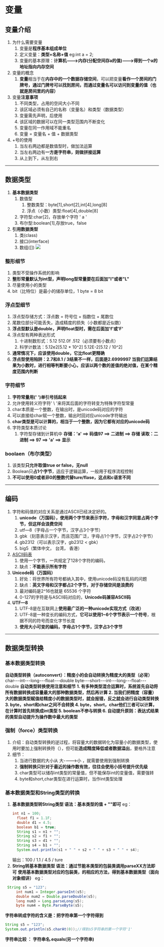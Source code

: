 # 变量
## 变量介绍
1. 为什么需要变量
   1. 变量是**程序基本组成单位**
   1. 定义变量：**类型+名称+值**
  eg:int a = 2;
   2. 变量的基本原理：**计算机--->内存(分配空间存a的值)--->得到一个a的地址指向内存空间**
2. 变量的概念
   1. **变量**相当于在**内存中的一个数据存储空间**，可以把变量**看作一个房间的门牌号，通过门牌号可以找到房间，而通过变量名可以访问到变量的值（也就是房间里的内容）**
3. 变量**注意事项**
   1.  不同类型，占用的空间大小不同
   2.  该区域必须有自己的名称（变量名）和类型（数据类型）
   3.  变量需先声明，后使用
   4.  该区域的数据可以在同一类型范围内不断变化
   5.  变量在同一作用域不能重名
   6.  变量 = 变量名 + 值 + 数据类型
4. +号的使用
   1. 当左右两边都是数值型时，做加法运算
   2. 当左右两边有**一方是字符串，则做拼接运算**
   3. 从上到下，从左到右

---
## 数据类型
   1. **基本数据类型**
      1. 数值型
         1. 整数类型：byte[1],short[2],int[4],long[8]
         2. 浮点（小数）类型:float[4],double[8]
      2. 字符型:char[2]，存放单个字符 ' a '
      3. 布尔型:boolean[1],存放true，false
   2. **引用数据类型**
      1. 类(class)
      2. 接口(interface)
      3. 数组([])
![](数据类型.png)
### **整形细节**
   1. 类型不受操作系统的影响
   2. **整形常量默认为int型，声明long型常量要在后面加"l"或者"L"**
   3. 尽量使用小的类型
   4. bit（比特位）是最小的储存单位，1 byte = 8 bit

### **浮点型细节**
   1. 浮点型存储方式：浮点数 = 符号位 + 指数位 + 尾数位
   2. 尾数位部分可能丢失，造成精度的损失（小数都是近似数）
   3. **浮点型默认是double，声明float型时，需在后面加'f'或'F'**
   4. 浮点型有两种表达形式
       1. 十进制数形式：5.12 512.0f .512（必须要有小数点）
       2. 科学计数法：5.12e2[5.12 * 10^2] 5.12E-2[5.12 / 10^2]
   5. **通常情况下，应该使用double，它比float更精确**
   6. **浮点型使用陷阱：2.7和8.1 / 3结果不一样，后面是2.6999997
      当我们运算结果为小数时，进行相等判断要小心，应该以两个数的差值的绝对值，在某个精度范围内判断**

### **字符细节**
   1. **字符常量用(' ')单引号括起来**
   2. 允许使用转义符字符' \ '来将其后面的字符转变为特殊字符型常量
   3. char本质是一个整数，在输出时，是unicode码对应的字符
   4. 可以直接给char赋一个整数，输出时回对应unicode字符输出
   5. **char类型是可以计算的，相当于一个整数，因为它都有对应的unicode码**
   6. 字符类型本质讨论
      1. 字符型存储到计算机中
          **存储：'a' ==> 码值97 ==> 二进制 ==> 存储
          读取：二进制 ==> 97 ==> 'a' ==> 显示**

### **boolaen（布尔类型）**
   1. 该类型**只允许取值true or false，无null**
   2. Boolean只**占1个字节**，适应于逻辑运算，一般用于程序流程控制
   3. **不可以使用0或者非0的整数代替ture/flase，这点和c语言不同**

---
## 编码
   1. 字符和码值的对应关系是通过ASCII已经决定好的。
      1. **unicode（万国码），使用两个字节来表示字符，字母和汉字同意占两个字节，但这样会浪费空间**
      2. utf—8（字母占一个字节，汉字占3个字节）
      3. gbk（刻意表示汉字，而且范围广泛，字母占1个字节，汉字占2个字节）
      4. gb2312（可以表示汉字，gb2312 < gbk）
      5. big5（繁体中文， 台湾， 香港）
   2. [ASCII码表](http://c.biancheng.net/c/ascii/)
      1. 使用一个字节，一共规定了128个字符的编码，
      2. 缺点：**不能表示所有字符**
   3. **Unicode码（万国码）**
      1. 好处：将世界所有符号都纳入其中，使用unicode码没有乱码的问题
      2. 缺点：**英文字母和汉字都占2个字节，对于存储空间是浪费的**
      3. 最对编码是2^16也就是 65536 个字符
      4. 0-127的字符是与ASCII码对应的，**Unicode码兼容ASCII码**
   4. **UTF—8**
      1. UTF-8是在互联网上**使用最广泛的一种unicode实现方式（改进）**
      2. UTF-8是一种变长的编码方式，**它可以使用1~6个字节表示一个符号**，根据不同的符号而变化字节长度
      3. **使用大小可变的编码，字母占1个字节，汉字占3个字节**

---
## 数据类型转换
### **基本数据类型转换**
   **自动类型转换（autoconvert）：精度小的会自动转换为精度大的类型（必背）**
   char---int---long---float---double
   byte---short---int---long---float---double
   **自动类型转换使用注意和细节**
      **1. 有多种类型混合运算时，系统首先自动将所有数据转换成容量最大的那种数据类型，然后再计算
      2. 当我们把精度（容量）大的数据类型赋值给精度小的数据类型时，就会报错，反之就会进行自动类型转换
      3. byte，short和char之间不会转换
      4. byte，short，char他们三者可以计算，在计算时首先转换成int类型
      5. boolean不参与转换
      6. 自动提升原则：表达式结果的类型自动提升为操作数中最大的类型**

### 强制（force）类型转换
   1. 介绍：自动类型转换的逆过程，将容量大的数据转化为容量小的数据类型，使用时要加上强制转换符（），但可能**造成精度降低或者数据溢出**，要格外注意
   2. 细节：
      1. 当进行数据的大小从 大---->小 ，就需要使用到强制转换
      2. **强制转换只针对于最近的操作数有效，往往会使用小括号提升优先级**
      3. char类型可以储存int类型的常量值，但不能保存int的变量值，需要强转
      4. byte和short,char类型在进行运算时，当作int类型处理

### 基本数据类型和String类型的转换
   1. **基本数据类型转String类型
   语法：基本类型的值 + ""即可**
   eg：
      ```java
      int n1 = 100;
		float f1 = 1.1F;
		double d1 = 4.5;
		boolean b1 = true;
		String s1 = n1 + "";
		String s2 = f1 + "";
		String s3 = d1 + "";
		String s4 = b1 + "";
		System.out.println(s1 + " " + s2 + " " + s3 + " " + s4);
      ```
      输出：100 / 1.1 / 4.5 / ture
   2. **String转基本数据类型
   语法：通过节能本类型的包装类调用parseXX方法即可**
   **使用基本数据类型对应的包装类，的相应的方法，得到基本数据类型（面向对象细讲）**
   eg：
   ```java
   	String s5 = "123";
		int num1 = Integer.parseInt(s5);
		double num2 = Double.parseDouble(s5);
		long num3 = Long.parseLong(s5);
		byte num4 = Byte.ParseByte(s5);
   ```
   **字符串转成字符的含义是：把字符串第一个字符得到**
   ```java
   String s5 = "123";
   System.out.println(s5.charAt(0));//得到s5字符串的第一个字符'1'
   ```
   **字符串比较 ： 字符串名.equals(另一个字符串)**